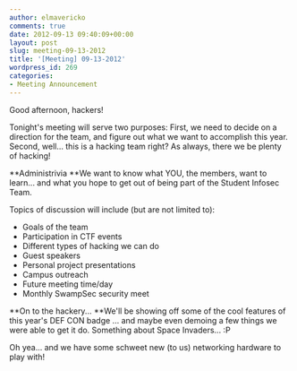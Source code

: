 ```yaml
---
author: elmavericko
comments: true
date: 2012-09-13 09:40:09+00:00
layout: post
slug: meeting-09-13-2012
title: '[Meeting] 09-13-2012'
wordpress_id: 269
categories:
- Meeting Announcement
---
```


Good afternoon, hackers!

Tonight's meeting will serve two purposes:
First, we need to decide on a direction for the team, and figure out what we want to accomplish this year.
Second, well… this is a hacking team right? As always, there we be plenty of hacking!

**Administrivia
**We want to know what YOU, the members, want to learn... and what you hope to get out of being part of the Student Infosec Team.

Topics of discussion will include (but are not limited to):
- Goals of the team
- Participation in CTF events
- Different types of hacking we can do
- Guest speakers
- Personal project presentations
- Campus outreach
- Future meeting time/day
- Monthly SwampSec security meet

**On to the hackery...
**We'll be showing off some of the cool features of this year's DEF CON badge
... and maybe even demoing a few things we were able to get it do.
Something about Space Invaders... :P

Oh yea... and we have some schweet new (to us) networking hardware to play with!
